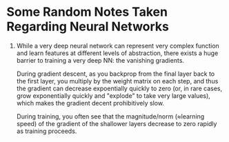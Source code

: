 # Some Random Notes Taken Regarding Neural Networks

1. While a very deep neural network can represent very complex function and learn features at different levels of abstraction,
   there exists a huge barrier to training a very deep NN: the vanishing gradients. 

   During gradient descent, as you backprop from the final layer back to the first layer, you multiply by the weight matrix on
   each step, and thus the gradient can decrease expoentially quickly to zero (or, in rare cases, grow exponentially quickly      and "explode" to take very large values), which makes the gradient decent prohibitively slow.

   During training, you often see that the magnitude/norm (≈learning speed) of the gradient of the shallower layers decrease 
   to zero rapidly as training proceeds.
   
   

